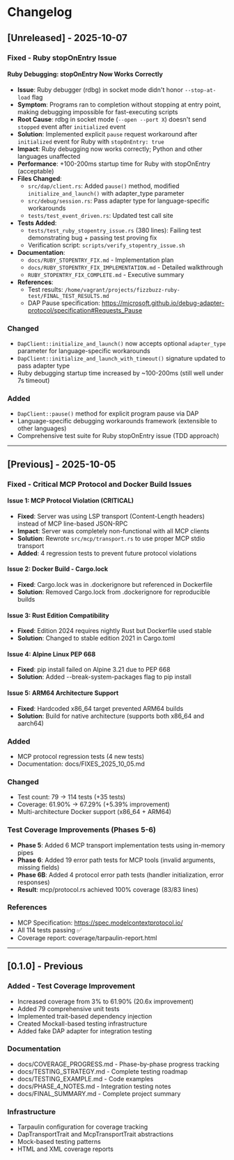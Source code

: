 # Changelog

## [Unreleased] - 2025-10-07

### Fixed - Ruby stopOnEntry Issue

#### Ruby Debugging: stopOnEntry Now Works Correctly
- **Issue**: Ruby debugger (rdbg) in socket mode didn't honor `--stop-at-load` flag
- **Symptom**: Programs ran to completion without stopping at entry point, making debugging impossible for fast-executing scripts
- **Root Cause**: rdbg in socket mode (`--open --port X`) doesn't send `stopped` event after `initialized` event
- **Solution**: Implemented explicit `pause` request workaround after `initialized` event for Ruby with `stopOnEntry: true`
- **Impact**: Ruby debugging now works correctly; Python and other languages unaffected
- **Performance**: +100-200ms startup time for Ruby with stopOnEntry (acceptable)
- **Files Changed**:
  - `src/dap/client.rs`: Added `pause()` method, modified `initialize_and_launch()` with adapter_type parameter
  - `src/debug/session.rs`: Pass adapter type for language-specific workarounds
  - `tests/test_event_driven.rs`: Updated test call site
- **Tests Added**:
  - `tests/test_ruby_stopentry_issue.rs` (380 lines): Failing test demonstrating bug + passing test proving fix
  - Verification script: `scripts/verify_stopentry_issue.sh`
- **Documentation**:
  - `docs/RUBY_STOPENTRY_FIX.md` - Implementation plan
  - `docs/RUBY_STOPENTRY_FIX_IMPLEMENTATION.md` - Detailed walkthrough
  - `RUBY_STOPENTRY_FIX_COMPLETE.md` - Executive summary
- **References**:
  - Test results: `/home/vagrant/projects/fizzbuzz-ruby-test/FINAL_TEST_RESULTS.md`
  - DAP Pause specification: https://microsoft.github.io/debug-adapter-protocol/specification#Requests_Pause

### Changed
- `DapClient::initialize_and_launch()` now accepts optional `adapter_type` parameter for language-specific workarounds
- `DapClient::initialize_and_launch_with_timeout()` signature updated to pass adapter type
- Ruby debugging startup time increased by ~100-200ms (still well under 7s timeout)

### Added
- `DapClient::pause()` method for explicit program pause via DAP
- Language-specific debugging workarounds framework (extensible to other languages)
- Comprehensive test suite for Ruby stopOnEntry issue (TDD approach)

---

## [Previous] - 2025-10-05

### Fixed - Critical MCP Protocol and Docker Build Issues

#### Issue 1: MCP Protocol Violation (CRITICAL)
- **Fixed**: Server was using LSP transport (Content-Length headers) instead of MCP line-based JSON-RPC
- **Impact**: Server was completely non-functional with all MCP clients
- **Solution**: Rewrote `src/mcp/transport.rs` to use proper MCP stdio transport
- **Added**: 4 regression tests to prevent future protocol violations

#### Issue 2: Docker Build - Cargo.lock
- **Fixed**: Cargo.lock was in .dockerignore but referenced in Dockerfile
- **Solution**: Removed Cargo.lock from .dockerignore for reproducible builds

#### Issue 3: Rust Edition Compatibility  
- **Fixed**: Edition 2024 requires nightly Rust but Dockerfile used stable
- **Solution**: Changed to stable edition 2021 in Cargo.toml

#### Issue 4: Alpine Linux PEP 668
- **Fixed**: pip install failed on Alpine 3.21 due to PEP 668
- **Solution**: Added --break-system-packages flag to pip install

#### Issue 5: ARM64 Architecture Support
- **Fixed**: Hardcoded x86_64 target prevented ARM64 builds
- **Solution**: Build for native architecture (supports both x86_64 and aarch64)

### Added
- MCP protocol regression tests (4 new tests)
- Documentation: docs/FIXES_2025_10_05.md

### Changed
- Test count: 79 → 114 tests (+35 tests)
- Coverage: 61.90% → 67.29% (+5.39% improvement)
- Multi-architecture Docker support (x86_64 + ARM64)

### Test Coverage Improvements (Phases 5-6)
- **Phase 5**: Added 6 MCP transport implementation tests using in-memory pipes
- **Phase 6**: Added 19 error path tests for MCP tools (invalid arguments, missing fields)
- **Phase 6B**: Added 4 protocol error path tests (handler initialization, error responses)
- **Result**: mcp/protocol.rs achieved 100% coverage (83/83 lines)

### References
- MCP Specification: https://spec.modelcontextprotocol.io/
- All 114 tests passing ✅
- Coverage report: coverage/tarpaulin-report.html

---

## [0.1.0] - Previous

### Added - Test Coverage Improvement
- Increased coverage from 3% to 61.90% (20.6x improvement)
- Added 79 comprehensive unit tests
- Implemented trait-based dependency injection
- Created Mockall-based testing infrastructure
- Added fake DAP adapter for integration testing

### Documentation
- docs/COVERAGE_PROGRESS.md - Phase-by-phase progress tracking
- docs/TESTING_STRATEGY.md - Complete testing roadmap
- docs/TESTING_EXAMPLE.md - Code examples
- docs/PHASE_4_NOTES.md - Integration testing notes
- docs/FINAL_SUMMARY.md - Complete project summary

### Infrastructure
- Tarpaulin configuration for coverage tracking
- DapTransportTrait and McpTransportTrait abstractions
- Mock-based testing patterns
- HTML and XML coverage reports
